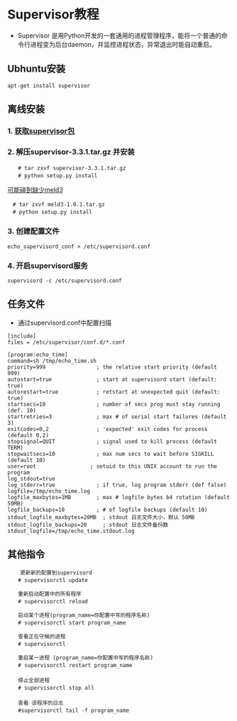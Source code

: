 # Supervisor教程

* Supervisor 是用Python开发的一套通用的进程管理程序，能将一个普通的命令行进程变为后台daemon，并监控进程状态，异常退出时能自动重启。

## Ubhuntu安装
```
apt-get install supervisor
```

## 离线安装
### 1. [获取supervisor包](https://github.com/Supervisor/supervisor/releases)

 

### 2. 解压supervisor-3.3.1.tar.gz 并安装 
```
　　# tar zxvf supervisor-3.3.1.tar.gz 
　　# python setup.py install
```
[可能碰到缺少meld3](https://github.com/Supervisor/meld3/releases)
```
　# tar zxvf meld3-1.0.1.tar.gz
　# python setup.py install
```

### 3. 创建配置文件
```
echo_supervisord_conf > /etc/supervisord.conf
```


### 4. 开启supervisord服务
```
supervisord -c /etc/supervisord.conf
```

## 任务文件
* 通过supervisord.conf中配置扫描
```
[include]
files = /etc/supervisor/conf.d/*.conf 
```

```
[program:echo_time]
command=sh /tmp/echo_time.sh
priority=999                ; the relative start priority (default 999)
autostart=true              ; start at supervisord start (default: true)
autorestart=true            ; retstart at unexpected quit (default: true)
startsecs=10                ; number of secs prog must stay running (def. 10)
startretries=3              ; max # of serial start failures (default 3)
exitcodes=0,2               ; 'expected' exit codes for process (default 0,2)
stopsignal=QUIT             ; signal used to kill process (default TERM)
stopwaitsecs=10             ; max num secs to wait before SIGKILL (default 10)
user=root                 ; setuid to this UNIX account to run the program
log_stdout=true
log_stderr=true             ; if true, log program stderr (def false)
logfile=/tmp/echo_time.log
logfile_maxbytes=1MB        ; max # logfile bytes b4 rotation (default 50MB)
logfile_backups=10          ; # of logfile backups (default 10)
stdout_logfile_maxbytes=20MB  ; stdout 日志文件大小，默认 50MB
stdout_logfile_backups=20     ; stdout 日志文件备份数
stdout_logfile=/tmp/echo_time.stdout.log
```


## 其他指令
```
    更新新的配置到supervisord
　　# supervisorctl update

　　重新启动配置中的所有程序
　　# supervisorctl reload

　　启动某个进程(program_name=你配置中写的程序名称)
　　# supervisorctl start program_name

　　查看正在守候的进程
　　# supervisorctl

　　重启某一进程 (program_name=你配置中写的程序名称)
　　# supervisorctl restart program_name
　　
　　停止全部进程
　　# supervisorctl stop all
　　
　　查看 该程序的日志
　　#supervisorctl tail -f program_name  
```
